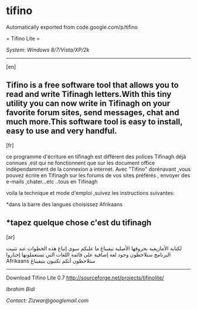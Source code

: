 # tifino
Automatically exported from code.google.com/p/tifino

= Tifino Lite =

<i>System: Windows 8/7/Vista/XP/2k</i>

----
[en]

Tifino is a free software tool that allows you to read and write Tifinagh letters.With 
this tiny utility you can now write in Tifinagh on your favorite forum sites, send messages, chat and much more.This software tool is easy to install, easy to use and very handful.
----
[fr]

ce programme d'écriture en tifinagh est différent des polices Tifinagh déjà connues ,est qui ne fonctionnent que sur les document office indépendamment de la connexion a internet.
Avec "Tifino" dorénavant ,vous pouvez écrire en Tifinagh sur les forums de vos sites préférés ,
envoyer des e-mails ,chater...etc ..tous en Tifinagh

voila la technique et mode d'emploi ,suivez les instructions suivantes:


*dans la barre des langues choisissez Afrikaans

*tapez quelque chose c'est du tifinagh 
----
[ar]

لكتابة الأمازيغية بحروفها الأصلية تيفيناغ ما عليكم سوى إتباع هذه الخطوات
عند تثبيت البرنامج
ستلاحظون وجود لغة إضافية على قائمة اللغات التي تستعملونها
إختاروا Afrikaans 
ستلاحظون أنكم تكتبون بتيفيناغ

----
Download Tifino Lite 0.7 
http://sourceforge.net/projects/tifinolite/

*Ibrahim Bidi*

_Contact: Zizwar@googlemail.com_
